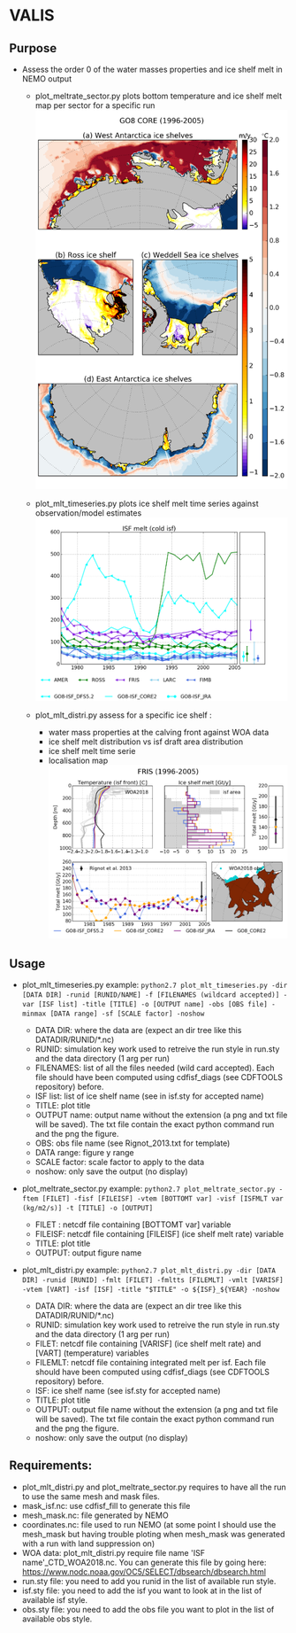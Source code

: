 # VALIS

## Purpose
 * Assess the order 0 of the water masses properties and ice shelf melt in NEMO output
   * plot_meltrate_sector.py plots bottom temperature and ice shelf melt map per sector for a specific run
![Alt text](melt_sector.png?raw=true "Example of plot_meltrate_sector.py output")

   * plot_mlt_timeseries.py plots ice shelf melt time series against observation/model estimates
![Alt text](melt_ts_cold.png?raw=true "Example of plot_mlt_timeseries.py output")

   * plot_mlt_distri.py assess for a specific ice shelf :
      * water mass properties at the calving front against WOA data
      * ice shelf melt distribution vs isf draft area distribution
      * ice shelf melt time serie
      * localisation map
![Alt text](FRIS_1996-2005.png?raw=true "Example of plot_mlt_distri.py output")

## Usage
 * plot_mlt_timeseries.py example: ```python2.7 plot_mlt_timeseries.py -dir [DATA DIR] -runid [RUNID/NAME] -f [FILENAMES (wildcard accepted)] -var [ISF list] -title [TITLE] -o [OUTPUT name] -obs [OBS file] -minmax [DATA range] -sf [SCALE factor] -noshow```
    * DATA DIR: where the data are (expect an dir tree like this DATADIR/RUNID/*.nc)
    * RUNID: simulation key work used to retreive the run style in run.sty and the data directory (1 arg per run)
    * FILENAMES: list of all the files needed (wild card accepted). Each file should have been computed using cdfisf_diags (see CDFTOOLS repository) before.
    * ISF list: list of ice shelf name (see in isf.sty for accepted name)
    * TITLE: plot title
    * OUTPUT name: output name without the extension (a png and txt file will be saved). The txt file contain the exact python command run and the png the figure.
    * OBS: obs file name (see Rignot_2013.txt for template)
    * DATA range: figure y range 
    * SCALE factor: scale factor to apply to the data
    * noshow: only save the output (no display)

 * plot_meltrate_sector.py example: ```python2.7 plot_meltrate_sector.py -ftem [FILET] -fisf [FILEISF] -vtem [BOTTOMT var] -visf [ISFMLT var (kg/m2/s)] -t [TITLE] -o [OUTPUT]```
    * FILET  : netcdf file containing [BOTTOMT var] variable
    * FILEISF: netcdf file containing [FILEISF] (ice shelf melt rate) variable
    * TITLE: plot title
    * OUTPUT: output figure name
    
 * plot_mlt_distri.py example: ```python2.7 plot_mlt_distri.py -dir [DATA DIR] -runid [RUNID] -fmlt [FILET] -fmltts [FILEMLT] -vmlt [VARISF] -vtem [VART] -isf [ISF] -title "$TITLE" -o ${ISF}_${YEAR} -noshow```
    * DATA DIR: where the data are (expect an dir tree like this DATADIR/RUNID/*.nc)
    * RUNID: simulation key work used to retreive the run style in run.sty and the data directory (1 arg per run)
    * FILET: netcdf file containing [VARISF] (ice shelf melt rate) and [VART] (temperature) variables
    * FILEMLT: netcdf file containing integrated melt per isf. Each file should have been computed using cdfisf_diags (see CDFTOOLS repository) before. 
    * ISF: ice shelf name (see isf.sty for accepted name)
    * TITLE: plot title
    * OUTPUT: output file name without the extension (a png and txt file will be saved). The txt file contain the exact python command run and the png the figure.
    * noshow: only save the output (no display)
    
## Requirements:
 * plot_mlt_distri.py and plot_meltrate_sector.py requires to have all the run to use the same mesh and mask files.
 * mask_isf.nc: use cdfisf_fill to generate this file
 * mesh_mask.nc: file generated by NEMO
 * coordinates.nc: file used to run NEMO (at some point I should use the mesh_mask but having trouble ploting when mesh_mask was generated with a run with land suppression on)
 * WOA data: plot_mlt_distri.py require file name 'ISF name'_CTD_WOA2018.nc. You can generate this file by going here: https://www.nodc.noaa.gov/OC5/SELECT/dbsearch/dbsearch.html
 * run.sty file: you need to add you runid in the list of available run style.
 * isf.sty file: you need to add the isf you want to look at in the list of available isf style.
 * obs.sty file: you need to add the obs file you want to plot in the list of available obs style.
